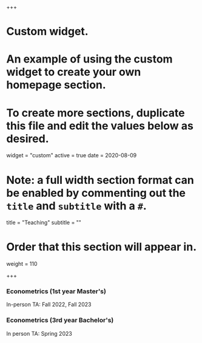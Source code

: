 +++
# Custom widget.
# An example of using the custom widget to create your own homepage section.
# To create more sections, duplicate this file and edit the values below as desired.
widget = "custom"
active = true
date = 2020-08-09

# Note: a full width section format can be enabled by commenting out the `title` and `subtitle` with a `#`.
title = "Teaching"
subtitle = ""

# Order that this section will appear in.
weight = 110

+++

### Econometrics (1st year Master's)
In-person TA: Fall 2022, Fall 2023

### Econometrics (3rd year Bachelor's)
In person TA: Spring 2023
